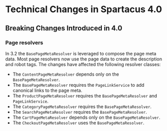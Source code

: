 # Technical Changes in Spartacus 4.0

## Breaking Changes Introduced in 4.0

### Page resolvers
In 3.2 the `BasePageMetaResolver` is leveraged to compose the page meta data. Most page resolvers now use the page data to create the description and robot tags. The changes have affected the following resolver classes:
- The `ContentPageMetaResolver` depends only on the `BasePageMetaResolver`.
- The `BasePageMetaResolver` requires the `PageLinkService` to add canonical links to the page meta.
- The `ProductPageMetaResolver` requires the `BasePageMetaResolver` and `PageLinkService`.
- The `CategoryPageMetaResolver` requires the `BasePageMetaResolver`.
- The `SearchPageMetaResolver` requires the `BasePageMetaResolver`.
- The `CartPageMetaResolver` depends only on the  `BasePageMetaResolver`.
- The `CheckoutPageMetaResolver` uses the  `BasePageMetaResolver`.